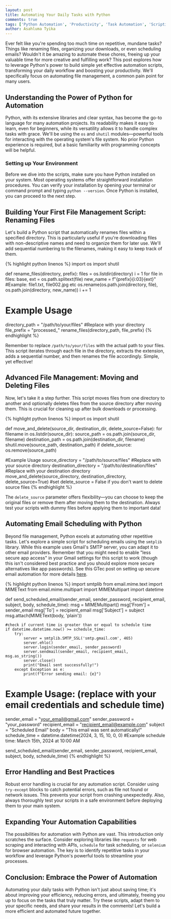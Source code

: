 ```yaml
---
layout: post
title: Automating Your Daily Tasks with Python
comments: true
tags: ['Python Automation', 'Productivity', 'Task Automation', 'Scripting']
author: Asahluma Tyika
---
```


Ever felt like you're spending too much time on repetitive, mundane tasks?  Things like renaming files, organizing your downloads, or even scheduling emails?  Wouldn't it be amazing to automate these chores, freeing up your valuable time for more creative and fulfilling work?  This post explores how to leverage Python's power to build simple yet effective automation scripts, transforming your daily workflow and boosting your productivity.  We'll specifically focus on automating file management, a common pain point for many users.


## Understanding the Power of Python for Automation

Python, with its extensive libraries and clear syntax, has become the go-to language for many automation projects. Its readability makes it easy to learn, even for beginners, while its versatility allows it to handle complex tasks with grace. We'll be using the `os` and `shutil` modules—powerful tools for interacting with the operating system's file system.  No prior Python experience is required, but a basic familiarity with programming concepts will be helpful.

### Setting up Your Environment

Before we dive into the scripts, make sure you have Python installed on your system.  Most operating systems offer straightforward installation procedures. You can verify your installation by opening your terminal or command prompt and typing `python --version`.  Once Python is installed, you can proceed to the next step.

## Building Your First File Management Script: Renaming Files

Let's build a Python script that automatically renames files within a specified directory.  This is particularly useful if you're downloading files with non-descriptive names and need to organize them for later use.  We'll add sequential numbering to the filenames, making it easy to keep track of them.

{% highlight python linenos %}
import os
import shutil

def rename_files(directory, prefix):
    files = os.listdir(directory)
    i = 1
    for file in files:
        base, ext = os.path.splitext(file)
        new_name = f"{prefix}{i:03}{ext}"  #Example: file1.txt, file002.jpg etc
        os.rename(os.path.join(directory, file), os.path.join(directory, new_name))
        i += 1

# Example Usage
directory_path = "/path/to/your/files" #Replace with your directory
file_prefix = "processed_"
rename_files(directory_path, file_prefix)
{% endhighlight %}

Remember to replace `/path/to/your/files` with the actual path to your files.  This script iterates through each file in the directory, extracts the extension, adds a sequential number, and then renames the file accordingly. Simple, yet effective!


## Advanced File Management: Moving and Deleting Files

Now, let's take it a step further.  This script moves files from one directory to another and optionally deletes files from the source directory after moving them. This is crucial for cleaning up after bulk downloads or processing.

{% highlight python linenos %}
import os
import shutil

def move_and_delete(source_dir, destination_dir, delete_source=False):
    for filename in os.listdir(source_dir):
        source_path = os.path.join(source_dir, filename)
        destination_path = os.path.join(destination_dir, filename)
        shutil.move(source_path, destination_path)
        if delete_source:
            os.remove(source_path)

#Example Usage
source_directory = "/path/to/source/files" #Replace with your source directory
destination_directory = "/path/to/destination/files" #Replace with your destination directory
move_and_delete(source_directory, destination_directory, delete_source=True) #set delete_source = False if you don't want to delete source files
{% endhighlight %}

The `delete_source` parameter offers flexibility—you can choose to keep the original files or remove them after moving them to the destination.  Always test your scripts with dummy files before applying them to important data!


## Automating Email Scheduling with Python

Beyond file management, Python excels at automating other repetitive tasks. Let's explore a simple script for scheduling emails using the `smtplib` library.  While this example uses Gmail's SMTP server, you can adapt it to other email providers.  Remember that you might need to enable "less secure app access" in your Gmail settings for this script to work (though this isn't considered best practice and you should explore more secure alternatives like app passwords).  See this GTec post on setting up secure email automation for more details [here](https://gtec0.github.io/secure-email-automation).

{% highlight python linenos %}
import smtplib
from email.mime.text import MIMEText
from email.mime.multipart import MIMEMultipart
import datetime

def send_scheduled_email(sender_email, sender_password, recipient_email, subject, body, schedule_time):
    msg = MIMEMultipart()
    msg['From'] = sender_email
    msg['To'] = recipient_email
    msg['Subject'] = subject
    msg.attach(MIMEText(body, 'plain'))
    
    #check if current time is greater than or equal to schedule time
    if datetime.datetime.now() >= schedule_time:
        try:
            server = smtplib.SMTP_SSL('smtp.gmail.com', 465)
            server.ehlo()
            server.login(sender_email, sender_password)
            server.sendmail(sender_email, recipient_email, msg.as_string())
            server.close()
            print("Email sent successfully!")
        except Exception as e:
            print(f"Error sending email: {e}")

# Example Usage: (replace with your email credentials and schedule time)
sender_email = "your_email@gmail.com"
sender_password = "your_password"
recipient_email = "recipient_email@example.com"
subject = "Scheduled Email"
body = "This email was sent automatically!"
schedule_time = datetime.datetime(2024, 3, 15, 10, 0, 0) #Example schedule time: March 15th, 2024 at 10:00 AM

send_scheduled_email(sender_email, sender_password, recipient_email, subject, body, schedule_time)
{% endhighlight %}


##  Error Handling and Best Practices

Robust error handling is crucial for any automation script.  Consider using `try-except` blocks to catch potential errors, such as file not found or network issues.  This prevents your script from crashing unexpectedly. Also, always thoroughly test your scripts in a safe environment before deploying them to your main system.

##  Expanding Your Automation Capabilities

The possibilities for automation with Python are vast. This introduction only scratches the surface. Consider exploring libraries like `requests` for web scraping and interacting with APIs, `schedule` for task scheduling, or `selenium` for browser automation. The key is to identify repetitive tasks in your workflow and leverage Python's powerful tools to streamline your processes.


## Conclusion: Embrace the Power of Automation

Automating your daily tasks with Python isn't just about saving time; it's about improving your efficiency, reducing errors, and ultimately, freeing you up to focus on the tasks that truly matter.  Try these scripts, adapt them to your specific needs, and share your results in the comments!  Let's build a more efficient and automated future together.
